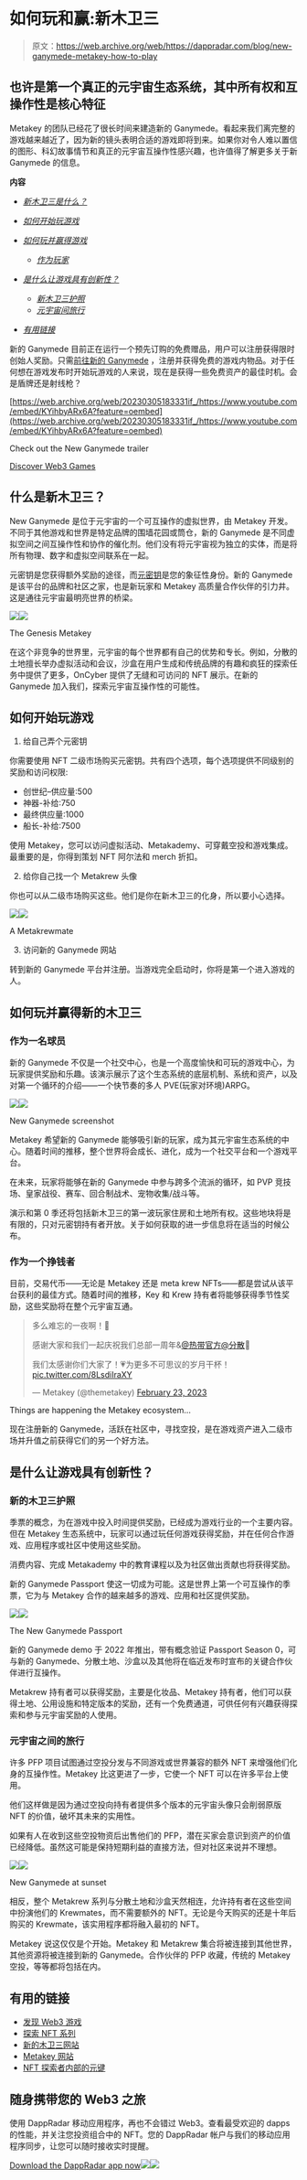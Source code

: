 # 如何玩和赢:新木卫三

> 原文：<https://web.archive.org/web/https://dappradar.com/blog/new-ganymede-metakey-how-to-play>

## 也许是第一个真正的元宇宙生态系统，其中所有权和互操作性是核心特征

Metakey 的团队已经花了很长时间来建造新的 Ganymede。看起来我们离完整的游戏越来越近了，因为新的镜头表明合适的游戏即将到来。如果你对令人难以置信的图形、科幻故事情节和真正的元宇宙互操作性感兴趣，也许值得了解更多关于新 Ganymede 的信息。

**内容**

*   *[新木卫三是什么？](https://web.archive.org/web/20230305183331/https://dappradar.com/blog/new-ganymede-metakey-how-to-play/#new-ganymede)*
*   *[如何开始玩游戏](https://web.archive.org/web/20230305183331/https://dappradar.com/blog/new-ganymede-metakey-how-to-play/#how-start)*
*   *[如何玩并赢得游戏](https://web.archive.org/web/20230305183331/https://dappradar.com/blog/new-ganymede-metakey-how-to-play/#play-win)*
    *   *[作为玩家](https://web.archive.org/web/20230305183331/https://dappradar.com/blog/new-ganymede-metakey-how-to-play/#player)*

*   *[是什么让游戏具有创新性？](https://web.archive.org/web/20230305183331/https://dappradar.com/blog/new-ganymede-metakey-how-to-play/#innovative)*
    *   *[新木卫三护照](https://web.archive.org/web/20230305183331/https://dappradar.com/blog/new-ganymede-metakey-how-to-play/#passport)*
    *   *[元宇宙间旅行](https://web.archive.org/web/20230305183331/https://dappradar.com/blog/new-ganymede-metakey-how-to-play/#inter-metaverse)*
*   *[有用链接](https://web.archive.org/web/20230305183331/https://dappradar.com/blog/new-ganymede-metakey-how-to-play/#useful-links)*

新的 Ganymede 目前正在运行一个预先订购的免费赠品，用户可以注册获得限时创始人奖励。只需[前往新的 Ganymede](https://web.archive.org/web/20230305183331/https://www.register.newganymede.com/) ，注册并获得免费的游戏内物品。对于任何想在游戏发布时开始玩游戏的人来说，现在是获得一些免费资产的最佳时机。会是盾牌还是射线枪？

[https://web.archive.org/web/20230305183331if_/https://www.youtube.com/embed/KYihbyARx6A?feature=oembed](https://web.archive.org/web/20230305183331if_/https://www.youtube.com/embed/KYihbyARx6A?feature=oembed)

Check out the New Ganymede trailer

[Discover Web3 Games](https://web.archive.org/web/20230305183331/https://dappradar.com/rankings/category/games)

## 什么是新木卫三？

New Ganymede 是位于元宇宙的一个可互操作的虚拟世界，由 Metakey 开发。不同于其他游戏和世界是特定品牌的围墙花园或筒仓，新的 Ganymede 是不同虚拟空间之间互操作性和协作的催化剂。他们没有将元宇宙视为独立的实体，而是将所有物理、数字和虚拟空间联系在一起。

元密钥是您获得额外奖励的途径，而[元密钥](https://web.archive.org/web/20230305183331/https://dappradar.com/ethereum/collectibles/metakrew)是您的象征性身份。新的 Ganymede 是该平台的品牌和社区之家，也是新玩家和 Metakey 高质量合作伙伴的引力井。这是通往元宇宙最明亮世界的桥梁。

![](img/02034574f54ebf6eb341eb8e838b6526.png)![](img/32854c6b9d58303d8e60c5d95896b3b1.png)

The Genesis Metakey

在这个非竞争的世界里，元宇宙的每个世界都有自己的优势和专长。例如，分散的土地擅长举办虚拟活动和会议，沙盒在用户生成和传统品牌的有趣和疯狂的探索任务中提供了更多，OnCyber 提供了无缝和可访问的 NFT 展示。在新的 Ganymede 加入我们，探索元宇宙互操作性的可能性。

## 如何开始玩游戏

1.  给自己弄个元密钥

你需要使用 NFT 二级市场购买元密钥。共有四个选项，每个选项提供不同级别的奖励和访问权限:

*   创世纪–供应量:500
*   神器-补给:750
*   最终供应量:1000
*   船长-补给:7500

使用 Metakey，您可以访问虚拟活动、Metakademy、可穿戴空投和游戏集成。最重要的是，你得到策划 NFT 阿尔法和 merch 折扣。

2.  给你自己找一个 Metakrew 头像

你也可以从二级市场购买这些。他们是你在新木卫三的化身，所以要小心选择。

![](img/b0ca1f4f56abd0417c214bf2db3052bb.png)![](img/c1bf2515d5b174ed14f683f58abfe841.png)

A Metakrewmate

3.  访问新的 Ganymede 网站

转到新的 Ganymede 平台并注册。当游戏完全启动时，你将是第一个进入游戏的人。

## 如何玩并赢得新的木卫三

### 作为一名球员

新的 Ganymede 不仅是一个社交中心，也是一个高度愉快和可玩的游戏中心，为玩家提供奖励和乐趣。该演示展示了这个生态系统的底层机制、系统和资产，以及对第一个循环的介绍——一个快节奏的多人 PVE(玩家对环境)ARPG。

![](img/2538ef2d8acd5cca20f333930034dc99.png)![](img/b04fce23009ba89212e43e144fcf0101.png)

New Ganymede screenshot

Metakey 希望新的 Ganymede 能够吸引新的玩家，成为其元宇宙生态系统的中心。随着时间的推移，整个世界将会成长、进化，成为一个社交平台和一个游戏平台。

在未来，玩家将能够在新的 Ganymede 中参与跨多个流派的循环，如 PVP 竞技场、皇家战役、赛车、回合制战术、宠物收集/战斗等。

演示和第 0 季还将包括新木卫三的第一波玩家住房和土地所有权。这些地块将是有限的，只对元密钥持有者开放。关于如何获取的进一步信息将在适当的时候公布。

### 作为一个挣钱者

目前，交易代币——无论是 Metakey 还是 meta krew NFTs——都是尝试从该平台获利的最佳方式。随着时间的推移，Key 和 Krew 持有者将能够获得季节性奖励，这些奖励将在整个元宇宙互通。

> 多么难忘的一夜啊！🥂
> 
> 感谢大家和我们一起庆祝我们总部一周年&[@热带官方](https://web.archive.org/web/20230305183331/https://twitter.com/TropixOfficial?ref_src=twsrc%5Etfw)[@分散](https://web.archive.org/web/20230305183331/https://twitter.com/decentraland?ref_src=twsrc%5Etfw)🎉
> 
> 我们太感谢你们大家了！💗为更多不可思议的岁月干杯！[pic.twitter.com/8LsdiIraXY](https://web.archive.org/web/20230305183331/https://t.co/8LsdiIraXY)
> 
> — Metakey (@themetakey) [February 23, 2023](https://web.archive.org/web/20230305183331/https://twitter.com/themetakey/status/1628832456135839744?ref_src=twsrc%5Etfw)

Things are happening the Metakey ecosystem…

现在注册新的 Ganymede，活跃在社区中，寻找空投，是在游戏资产进入二级市场并升值之前获得它们的另一个好方法。

## 是什么让游戏具有创新性？

### 新的木卫三护照

季票的概念，为在游戏中投入时间提供奖励，已经成为游戏行业的一个主要内容。但在 Metakey 生态系统中，玩家可以通过玩任何游戏获得奖励，并在任何合作游戏、应用程序或社区中使用这些奖励。

消费内容、完成 Metakademy 中的教育课程以及为社区做出贡献也将获得奖励。

新的 Ganymede Passport 使这一切成为可能。这是世界上第一个可互操作的季票，它为与 Metakey 合作的越来越多的游戏、应用和社区提供奖励。

![](img/1ace18d23bfce8bc5ef3f69da899330f.png)![](img/0da5b4621073bdc55c78c9b574bdcbf8.png)

The New Ganymede Passport

新的 Ganymede demo 于 2022 年推出，带有概念验证 Passport Season 0，可与新的 Ganymede、分散土地、沙盒以及其他将在临近发布时宣布的关键合作伙伴进行互操作。

Metakrew 持有者可以获得奖励，主要是化妆品、Metakey 持有者，他们可以获得土地、公用设施和特定版本的奖励，还有一个免费通道，可供任何有兴趣获得探索和参与元宇宙奖励的人使用。

### 元宇宙之间的旅行

许多 PFP 项目试图通过空投分发与不同游戏或世界兼容的额外 NFT 来增强他们化身的互操作性。Metakey 比这更进了一步，它使一个 NFT 可以在许多平台上使用。

他们这样做是因为通过空投向持有者提供多个版本的元宇宙头像只会削弱原版 NFT 的价值，破坏其未来的实用性。

如果有人在收到这些空投物资后出售他们的 PFP，潜在买家会意识到资产的价值已经降低。虽然这可能是保持短期利益的直接方法，但对社区来说并不理想。

![](img/2538ef2d8acd5cca20f333930034dc99.png)![](img/69c66fe91daeb40e8f100cee6af34cb6.png)

New Ganymede at sunset

相反，整个 Metakrew 系列与分散土地和沙盒天然相连，允许持有者在这些空间中扮演他们的 Krewmates，而不需要额外的 NFT。无论是今天购买的还是十年后购买的 Krewmate，该实用程序都将融入最初的 NFT。

Metakey 说这仅仅是个开始。Metakey 和 Metakrew 集合将被连接到其他世界，其他资源将被连接到新的 Ganymede。合作伙伴的 PFP 收藏，传统的 Metakey 空投，等等都将包括在内。

## 有用的链接

*   [发现 Web3 游戏](https://web.archive.org/web/20230305183331/https://dappradar.com/rankings/category/games)
*   [探索 NFT 系列](https://web.archive.org/web/20230305183331/https://dappradar.com/nft/collections)
*   [新的木卫三网站](https://web.archive.org/web/20230305183331/https://t.co/9NdDDuCRag)
*   [Metakey 网站](https://web.archive.org/web/20230305183331/https://themetakey.com/)
*   [NFT 探索者内部的元键](https://web.archive.org/web/20230305183331/https://dappradar.com/hub/assets/eth/0x10daa9f4c0f985430fde4959adb2c791ef2ccf83/2)

## 随身携带您的 Web3 之旅

使用 DappRadar 移动应用程序，再也不会错过 Web3。查看最受欢迎的 dapps 的性能，并关注您投资组合中的 NFT。您的 DappRadar 帐户与我们的移动应用程序同步，让您可以随时接收实时提醒。

[Download the DappRadar app now](https://web.archive.org/web/20230305183331/https://dappradar.app.link/blog)[](https://web.archive.org/web/20230305183331/https://play.google.com/store/apps/details?id=com.portfolio.dappradar)[![](img/a3634373d68930c5d4e8a7fce618f91f.png)<picture>![](img/420177d8519cb869eb376e92e42e7195.png)</picture>](https://web.archive.org/web/20230305183331/https://play.google.com/store/apps/details?id=com.portfolio.dappradar)